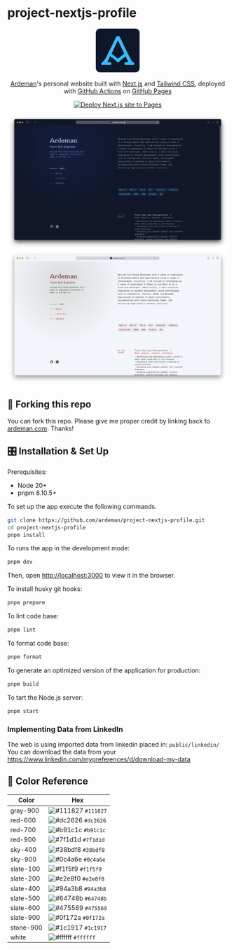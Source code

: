 # project-nextjs-profile

<div align="center">
  <img alt="Logo" src="https://raw.githubusercontent.com/ardeman/project-nextjs-profile/main/src/app/apple-touch-icon.png" width="100" />
</div>

<p align="center">
  <a href="https://ardeman.com/" target="_blank">Ardeman</a>'s personal website built with <a href="https://nextjs.org/" target="_blank">Next.js</a> and <a href="https://tailwindcss.com/" target="_blank">Tailwind CSS</a>, deployed with <a href="https://github.com/features/actions" target="_blank">GitHub Actions</a> on <a href="https://pages.github.com/" target="_blank">GitHub Pages</a>
</p>

<p align="center">
  <a href="https://github.com/ardeman/project-nextjs-profile/actions/workflows/nextjs.yml" target="_blank">
    <img src="https://github.com/ardeman/project-nextjs-profile/actions/workflows/nextjs.yml/badge.svg?branch=main" alt="Deploy Next.js site to Pages" />
  </a>
</p>

![demo-dark](https://raw.githubusercontent.com/ardeman/project-nextjs-profile/main/public/images/profile/demo-dark.png)
![demo-light](https://raw.githubusercontent.com/ardeman/project-nextjs-profile/main/public/images/profile/demo-light.png)

## 🍴 Forking this repo

You can fork this repo. Please give me proper credit by linking back to [ardeman.com](https://ardeman.com/). Thanks!

## 🎛️ Installation & Set Up

Prerequisites:

- Node 20+
- pnpm 8.10.5+

To set up the app execute the following commands.

```bash
git clone https://github.com/ardeman/project-nextjs-profile.git
cd project-nextjs-profile
pnpm install
```

To runs the app in the development mode:

```bash
pnpm dev
```

Then, open [http://localhost:3000](http://localhost:3000) to view it in the browser.

To install husky git hooks:

```bash
pnpm prepare

```

To lint code base:

```bash
pnpm lint
```

To format code base:

```bash
pnpm format
```

To generate an optimized version of the application for production:

```bash
pnpm build
```

To tart the Node.js server:

```bash
pnpm start
```

### Implementing Data from LinkedIn

The web is using imported data from linkedin placed in: `public/linkedin/`
You can download the data from your <https://www.linkedin.com/mypreferences/d/download-my-data>

## 🎨 Color Reference

| Color          | Hex                                                                |
| -------------- | ------------------------------------------------------------------ |
| gray-900       | ![#111827](https://via.placeholder.com/10/111827?text=+) `#111827` |
| red-600        | ![#dc2626](https://via.placeholder.com/10/dc2626?text=+) `#dc2626` |
| red-700        | ![#b91c1c](https://via.placeholder.com/10/b91c1c?text=+) `#b91c1c` |
| red-900        | ![#7f1d1d](https://via.placeholder.com/10/7f1d1d?text=+) `#7f1d1d` |
| sky-400        | ![#38bdf8](https://via.placeholder.com/10/38bdf8?text=+) `#38bdf8` |
| sky-900        | ![#0c4a6e](https://via.placeholder.com/10/0c4a6e?text=+) `#0c4a6e` |
| slate-100      | ![#f1f5f9](https://via.placeholder.com/10/f1f5f9?text=+) `#f1f5f9` |
| slate-200      | ![#e2e8f0](https://via.placeholder.com/10/e2e8f0?text=+) `#e2e8f0` |
| slate-400      | ![#94a3b8](https://via.placeholder.com/10/94a3b8?text=+) `#94a3b8` |
| slate-500      | ![#64748b](https://via.placeholder.com/10/64748b?text=+) `#64748b` |
| slate-600      | ![#475569](https://via.placeholder.com/10/475569?text=+) `#475569` |
| slate-900      | ![#0f172a](https://via.placeholder.com/10/0f172a?text=+) `#0f172a` |
| stone-900      | ![#1c1917](https://via.placeholder.com/10/1c1917?text=+) `#1c1917` |
| white          | ![#ffffff](https://via.placeholder.com/10/ffffff?text=+) `#ffffff` |
